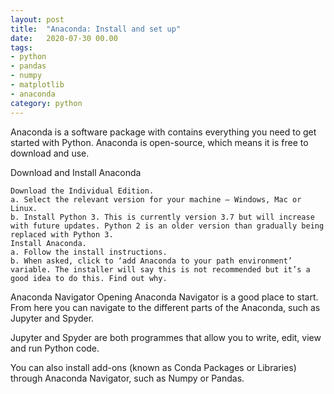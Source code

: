 ```yaml
---
layout: post
title:  "Anaconda: Install and set up"
date:   2020-07-30 00.00
tags:
- python
- pandas
- numpy
- matplotlib
- anaconda
category: python
---
```


Anaconda is a software package with contains everything you need to get started with Python. Anaconda is open-source, which means it is free to download and use.

Download and Install Anaconda

    Download the Individual Edition.
    a. Select the relevant version for your machine – Windows, Mac or Linux.
    b. Install Python 3. This is currently version 3.7 but will increase with future updates. Python 2 is an older version than gradually being replaced with Python 3.
    Install Anaconda.
    a. Follow the install instructions.
    b. When asked, click to ‘add Anaconda to your path environment’ variable. The installer will say this is not recommended but it’s a good idea to do this. Find out why.

Anaconda Navigator
Opening Anaconda Navigator is a good place to start. From here you can navigate to the different parts of the Anaconda, such as Jupyter and Spyder.

Jupyter and Spyder are both programmes that allow you to write, edit, view and run Python code.

You can also install add-ons (known as Conda Packages or Libraries) through Anaconda Navigator, such as Numpy or Pandas.